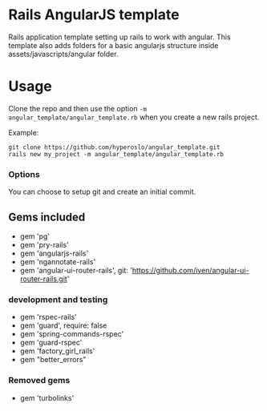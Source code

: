 # Rails AngularJS template
Rails application template setting up rails to work with angular. This template also adds folders for a basic angularjs structure inside assets/javascripts/angular folder.

# Usage
Clone the repo and then use the option `-m angular_template/angular_template.rb` when you create a new rails project.

Example: 
```
git clone https://github.com/hyperoslo/angular_template.git
rails new my_project -m angular_template/angular_template.rb
```

### Options
You can choose to setup git and create an initial commit.

## Gems included
* gem 'pg'
* gem 'pry-rails'
* gem 'angularjs-rails'
* gem 'ngannotate-rails'
* gem 'angular-ui-router-rails', git: 'https://github.com/iven/angular-ui-router-rails.git'

### development and testing
* gem 'rspec-rails'
* gem 'guard', require: false
* gem 'spring-commands-rspec'
* gem 'guard-rspec'
* gem 'factory_girl_rails'
* gem "better_errors"

### Removed gems
* gem 'turbolinks'
